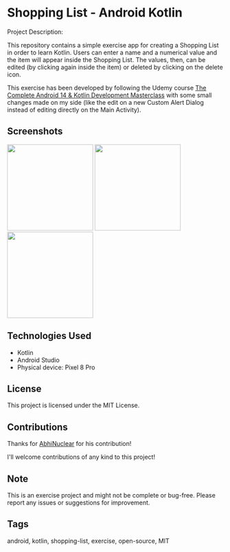 # Shopping List - Android Kotlin

Project Description:

This repository contains a simple exercise app for creating a Shopping List in order to learn Kotlin. 
Users can enter a name and a numerical value and the item will appear inside the Shopping List. 
The values, then, can be edited (by clicking again inside the item) or deleted by clicking on the delete icon.

This exercise has been developed by following the Udemy course <a href="https://www.udemy.com/course/android-kotlin-developer/?couponCode=KEEPLEARNING">The Complete Android 14 & Kotlin Development Masterclass</a>
with some small changes made on my side (like the edit on a new Custom Alert Dialog instead of editing directly on the Main Activity).

## Screenshots

<img src="https://github.com/simone-di-paolo/shopping-list/assets/24905857/63e21fe3-0999-4997-aa94-56f1167e226c" width="200px">
<img src="https://github.com/simone-di-paolo/shopping-list/assets/24905857/0b384f07-3644-4cf5-bd63-9365ee186533" width="200px">
<img src="https://github.com/simone-di-paolo/shopping-list/assets/24905857/2cff9f71-80c0-48ed-b6d8-c1fac999f306" width="200px">

## Technologies Used

- Kotlin
- Android Studio
- Physical device: Pixel 8 Pro
## License

This project is licensed under the MIT License.

## Contributions

Thanks for <a href="https://github.com/AbhiNuclear">AbhiNuclear</a> for his contribution!

I'll welcome contributions of any kind to this project!

## Note

This is an exercise project and might not be complete or bug-free.
Please report any issues or suggestions for improvement.
## Tags

android, kotlin, shopping-list, exercise, open-source, MIT
